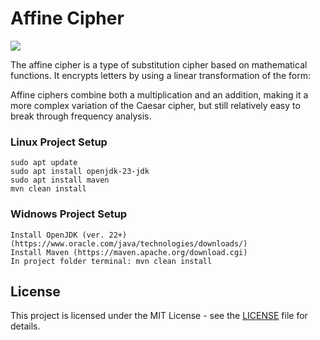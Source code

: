 # Affine Cipher
![](https://github.com/unknownMarko/Affine_Cipher/blob/main/screenshots/screenshot_gui.png)

The affine cipher is a type of substitution cipher based on mathematical functions. It encrypts letters by using a linear transformation of the form:

Affine ciphers combine both a multiplication and an addition, making it a more complex variation of the Caesar cipher, but still relatively easy to break through frequency analysis.

### Linux Project Setup
    sudo apt update
    sudo apt install openjdk-23-jdk
    sudo apt install maven
    mvn clean install

### Widnows Project Setup
    Install OpenJDK (ver. 22+) (https://www.oracle.com/java/technologies/downloads/)
    Install Maven (https://maven.apache.org/download.cgi)
    In project folder terminal: mvn clean install

## License

This project is licensed under the MIT License - see the [LICENSE](./LICENSE) file for details.